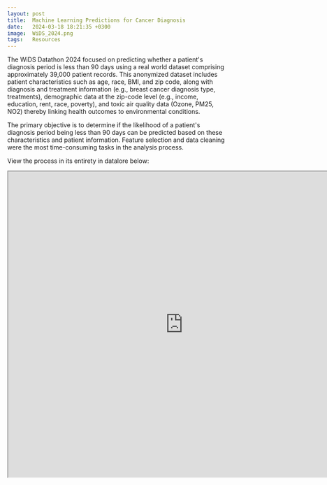 ```yaml
---
layout: post
title:  Machine Learning Predictions for Cancer Diagnosis
date:   2024-03-18 18:21:35 +0300
image:  WiDS_2024.png
tags:   Resources
---
```

The WiDS Datathon 2024 focused on predicting whether a patient's diagnosis period is less than 90 days using a real world dataset comprising approximately 39,000 patient records. This anonymized dataset includes patient characteristics such as age, race, BMI, and zip code, along with diagnosis and treatment information (e.g., breast cancer diagnosis type, treatments), demographic data at the zip-code level (e.g., income, education, rent, race, poverty), and toxic air quality data (Ozone, PM25, NO2) thereby linking health outcomes to environmental conditions.

<p></p>
The primary objective is to determine if the likelihood of a patient's diagnosis period being less than 90 days can be predicted based on these characteristics and patient information. Feature selection and data cleaning were the most time-consuming tasks in the analysis process.
<p></p>
View the process in its entirety in datalore below:
<p></p>
<div class="container">
  <iframe class="responsive-iframe" src="https://datalore.jetbrains.com/report/static/qfeUwr1oIwGyhdv6PEt4Qs/uz7sfawBSWyrWAqdgb7ldx" width="800" height="700"></iframe>
